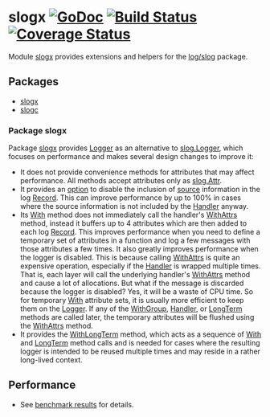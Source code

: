 # slogx [![GoDoc][doc-img]][doc] [![Build Status][ci-img]][ci] [![Coverage Status][cov-img]][cov]

Module [slogx](https://pkg.go.dev/github.com/pamburus/slogx) provides extensions and helpers for the [log/slog](https://pkg.go.dev/log/slog) package.

## Packages
* [slogx](./README.md)
* [slogc](slogc/README.md)


### Package slogx

Package [slogx](https://pkg.go.dev/github.com/pamburus/slogx) provides [Logger](https://pkg.go.dev/github.com/pamburus/slogx#Logger) as an alternative to [slog.Logger](https://pkg.go.dev/log/slog#Logger), which focuses on performance and makes several design changes to improve it:
* It does not provide convenience methods for attributes that may affect performance. All methods accept attributes only as [slog.Attr](https://pkg.go.dev/log/slog#Attr).
* It provides an [option](https://pkg.go.dev/github.com/pamburus/slogx#Logger.WithSource) to disable the inclusion of [source](https://pkg.go.dev/log/slog#Source) information in the log [Record](https://pkg.go.dev/log/slog#Record). This can improve performance by up to 100% in cases where the source information is not included by the [Handler](https://pkg.go.dev/log/slog#Handler) anyway.
* Its [With](https://pkg.go.dev/github.com/pamburus/slogx#Logger.With) method does not immediately call the handler's [WithAttrs](https://pkg.go.dev/log/slog#Handler.WithAttrs) method, instead it buffers up to 4 attributes which are then added to each log [Record](https://pkg.go.dev/log/slog#Record). This improves performance when you need to define a temporary set of attributes in a function and log a few messages with those attributes a few times. It also greatly improves performance when the logger is disabled. This is because calling [WithAttrs](https://pkg.go.dev/log/slog#Handler.WithAttrs) is quite an expensive operation, especially if the [Handler](https://pkg.go.dev/log/slog#Handler) is wrapped multiple times. That is, each layer will call the underlying handler's [WithAttrs](https://pkg.go.dev/log/slog#Handler.WithAttrs) method and cause a lot of allocations. But what if the message is discarded because the logger is disabled? Yes, it will be a waste of CPU time. So for temporary [With](https://pkg.go.dev/github.com/pamburus/slogx#Logger.With) attribute sets, it is usually more efficient to keep them on the [Logger](https://pkg.go.dev/github.com/pamburus/slogx#Logger). If any of the [WithGroup](https://pkg.go.dev/github.com/pamburus/slogx#Logger.WithGroup), [Handler](https://pkg.go.dev/github.com/pamburus/slogx#Logger.Handler), or [LongTerm](https://pkg.go.dev/github.com/pamburus/slogx#Logger.LongTerm) methods are called later, the temporary attributes will be flushed using the [WithAttrs](https://pkg.go.dev/log/slog#Handler.WithAttrs) method.
* It provides the [WithLongTerm](https://pkg.go.dev/github.com/pamburus/slogx#Logger.WithLongTerm) method, which acts as a sequence of [With](https://pkg.go.dev/github.com/pamburus/slogx#Logger.With) and [LongTerm](https://pkg.go.dev/github.com/pamburus/slogx#Logger.LongTerm) method calls and is needed for cases where the resulting logger is intended to be reused multiple times and may reside in a rather long-lived context.

## Performance
* See [benchmark results](doc/benchmark/README.md) for details.

[doc-img]: https://pkg.go.dev/badge/github.com/pamburus/slogx
[doc]: https://pkg.go.dev/github.com/pamburus/slogx
[ci-img]: https://github.com/pamburus/slogx/actions/workflows/ci.yml/badge.svg
[ci]: https://github.com/pamburus/slogx/actions/workflows/ci.yml
[cov-img]: https://codecov.io/gh/pamburus/slogx/graph/badge.svg?token=0TF6JD4KDU
[cov]: https://codecov.io/gh/pamburus/slogx

